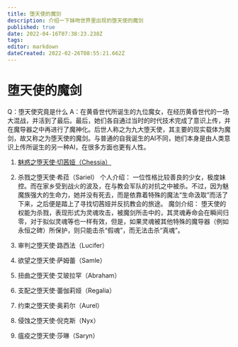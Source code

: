 ```yaml
---
title: 堕天使的魔剑
description: 介绍一下妹吻世界里出现的堕天使的魔剑
published: true
date: 2022-04-16T07:38:23.238Z
tags: 
editor: markdown
dateCreated: 2022-02-26T08:55:21.662Z
---
```


# 堕天使的魔剑
Q：堕天使究竟是什么
A：在黄昏世代所诞生的九位魔女，在经历黄昏世代的一场大混战，并活到了最后。最后，她们各自通过当时的时代技术完成了意识上传，并在魔导器之中再进行了魔神化。后世人称之为九大堕天使，其主要的现实载体为魔剑，故又称之为堕天使的魔剑。与普通的自我诞生的AI不同，她们本身是由人类意识上传所诞生的另一种AI，在很多方面也更有人性。

1. <a href="魅惑之堕天使·切茜娅(Chessia.md)">魅惑之堕天使·切茜娅（Chessia）</a>

2. 杀戮之堕天使·希菈（Sariel）
个人介绍：
一位性格比较善良的少女，极度妹控。而在家乡受到战火的波及，在与教会军队的对抗之中被杀。不过，因为魅魔族强大的生命力，她并没有死去，而是依靠着特殊的魔法“生命汲取”而活了下来，之后便是踏上了寻找切茜娅并反抗教会的旅途。
魔剑介绍：
堕天使的权能为杀戮，表现形式为灵魂攻击，被魔剑所击中的，其灵魂寿命会在瞬间归零，对于拟似灵魂等也一样有效，但是，如果灵魂被其他特殊的魔导器（例如永恒之碑）所保护，则只能击杀“假魂”，而无法击杀“真魂”。

3. 审判之堕天使·路西法（Lucifer）

4. 欲望之堕天使·萨姆蕾（Samle）
5. 扭曲之堕天使·艾玻拉罕（Abraham）
6. 支配之堕天使·蕾伽莉娅（Regalia）
7. 约束之堕天使·奥莉尔（Aurel）
8. 侵蚀之堕天使·倪克斯（Nyx）
9. 瘟疫之堕天使·莎琳（Saryn）